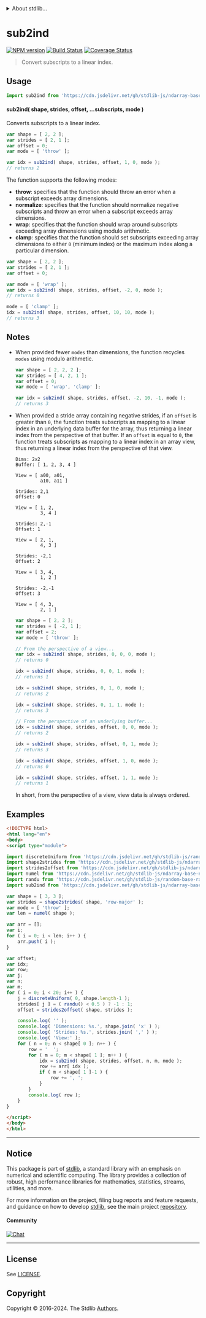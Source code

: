 <!--

@license Apache-2.0

Copyright (c) 2018 The Stdlib Authors.

Licensed under the Apache License, Version 2.0 (the "License");
you may not use this file except in compliance with the License.
You may obtain a copy of the License at

   http://www.apache.org/licenses/LICENSE-2.0

Unless required by applicable law or agreed to in writing, software
distributed under the License is distributed on an "AS IS" BASIS,
WITHOUT WARRANTIES OR CONDITIONS OF ANY KIND, either express or implied.
See the License for the specific language governing permissions and
limitations under the License.

-->


<details>
  <summary>
    About stdlib...
  </summary>
  <p>We believe in a future in which the web is a preferred environment for numerical computation. To help realize this future, we've built stdlib. stdlib is a standard library, with an emphasis on numerical and scientific computation, written in JavaScript (and C) for execution in browsers and in Node.js.</p>
  <p>The library is fully decomposable, being architected in such a way that you can swap out and mix and match APIs and functionality to cater to your exact preferences and use cases.</p>
  <p>When you use stdlib, you can be absolutely certain that you are using the most thorough, rigorous, well-written, studied, documented, tested, measured, and high-quality code out there.</p>
  <p>To join us in bringing numerical computing to the web, get started by checking us out on <a href="https://github.com/stdlib-js/stdlib">GitHub</a>, and please consider <a href="https://opencollective.com/stdlib">financially supporting stdlib</a>. We greatly appreciate your continued support!</p>
</details>

# sub2ind

[![NPM version][npm-image]][npm-url] [![Build Status][test-image]][test-url] [![Coverage Status][coverage-image]][coverage-url] <!-- [![dependencies][dependencies-image]][dependencies-url] -->

> Convert subscripts to a linear index.

<!-- Section to include introductory text. Make sure to keep an empty line after the intro `section` element and another before the `/section` close. -->

<section class="intro">

</section>

<!-- /.intro -->

<!-- Package usage documentation. -->



<section class="usage">

## Usage

```javascript
import sub2ind from 'https://cdn.jsdelivr.net/gh/stdlib-js/ndarray-base-sub2ind@esm/index.mjs';
```

#### sub2ind( shape, strides, offset, ...subscripts, mode )

Converts subscripts to a linear index.

```javascript
var shape = [ 2, 2 ];
var strides = [ 2, 1 ];
var offset = 0;
var mode = [ 'throw' ];

var idx = sub2ind( shape, strides, offset, 1, 0, mode );
// returns 2
```

The function supports the following modes:

-   **throw**: specifies that the function should throw an error when a subscript exceeds array dimensions.
-   **normalize**: specifies that the function should normalize negative subscripts and throw an error when a subscript exceeds array dimensions.
-   **wrap**: specifies that the function should wrap around subscripts exceeding array dimensions using modulo arithmetic.
-   **clamp**: specifies that the function should set subscripts exceeding array dimensions to either `0` (minimum index) or the maximum index along a particular dimension.

```javascript
var shape = [ 2, 2 ];
var strides = [ 2, 1 ];
var offset = 0;

var mode = [ 'wrap' ];
var idx = sub2ind( shape, strides, offset, -2, 0, mode );
// returns 0

mode = [ 'clamp' ];
idx = sub2ind( shape, strides, offset, 10, 10, mode );
// returns 3
```

</section>

<!-- /.usage -->

<!-- Package usage notes. Make sure to keep an empty line after the `section` element and another before the `/section` close. -->

<section class="notes">

## Notes

-   When provided fewer `modes` than dimensions, the function recycles `modes` using modulo arithmetic.

    ```javascript
    var shape = [ 2, 2, 2 ];
    var strides = [ 4, 2, 1 ];
    var offset = 0;
    var mode = [ 'wrap', 'clamp' ];

    var idx = sub2ind( shape, strides, offset, -2, 10, -1, mode );
    // returns 3
    ```

-   When provided a stride array containing negative strides, if an `offset` is greater than `0`, the function treats subscripts as mapping to a linear index in an underlying data buffer for the array, thus returning a linear index from the perspective of that buffer. If an `offset` is equal to `0`, the function treats subscripts as mapping to a linear index in an array view, thus returning a linear index from the perspective of that view.

    ```text
    Dims: 2x2
    Buffer: [ 1, 2, 3, 4 ]

    View = [ a00, a01,
             a10, a11 ]

    Strides: 2,1
    Offset: 0

    View = [ 1, 2,
             3, 4 ]

    Strides: 2,-1
    Offset: 1

    View = [ 2, 1,
             4, 3 ]

    Strides: -2,1
    Offset: 2

    View = [ 3, 4,
             1, 2 ]

    Strides: -2,-1
    Offset: 3

    View = [ 4, 3,
             2, 1 ]
    ```

    ```javascript
    var shape = [ 2, 2 ];
    var strides = [ -2, 1 ];
    var offset = 2;
    var mode = [ 'throw' ];

    // From the perspective of a view...
    var idx = sub2ind( shape, strides, 0, 0, 0, mode );
    // returns 0

    idx = sub2ind( shape, strides, 0, 0, 1, mode );
    // returns 1

    idx = sub2ind( shape, strides, 0, 1, 0, mode );
    // returns 2

    idx = sub2ind( shape, strides, 0, 1, 1, mode );
    // returns 3

    // From the perspective of an underlying buffer...
    idx = sub2ind( shape, strides, offset, 0, 0, mode );
    // returns 2

    idx = sub2ind( shape, strides, offset, 0, 1, mode );
    // returns 3

    idx = sub2ind( shape, strides, offset, 1, 0, mode );
    // returns 0

    idx = sub2ind( shape, strides, offset, 1, 1, mode );
    // returns 1
    ```

    In short, from the perspective of a view, view data is always ordered.

</section>

<!-- /.notes -->

<!-- Package usage examples. -->

<section class="examples">

## Examples

<!-- eslint no-undef: "error" -->

```html
<!DOCTYPE html>
<html lang="en">
<body>
<script type="module">

import discreteUniform from 'https://cdn.jsdelivr.net/gh/stdlib-js/random-base-discrete-uniform@esm/index.mjs';
import shape2strides from 'https://cdn.jsdelivr.net/gh/stdlib-js/ndarray-base-shape2strides@esm/index.mjs';
import strides2offset from 'https://cdn.jsdelivr.net/gh/stdlib-js/ndarray-base-strides2offset@esm/index.mjs';
import numel from 'https://cdn.jsdelivr.net/gh/stdlib-js/ndarray-base-numel@esm/index.mjs';
import randu from 'https://cdn.jsdelivr.net/gh/stdlib-js/random-base-randu@esm/index.mjs';
import sub2ind from 'https://cdn.jsdelivr.net/gh/stdlib-js/ndarray-base-sub2ind@esm/index.mjs';

var shape = [ 3, 3 ];
var strides = shape2strides( shape, 'row-major' );
var mode = [ 'throw' ];
var len = numel( shape );

var arr = [];
var i;
for ( i = 0; i < len; i++ ) {
    arr.push( i );
}

var offset;
var idx;
var row;
var j;
var n;
var m;
for ( i = 0; i < 20; i++ ) {
    j = discreteUniform( 0, shape.length-1 );
    strides[ j ] = ( randu() < 0.5 ) ? -1 : 1;
    offset = strides2offset( shape, strides );

    console.log( '' );
    console.log( 'Dimensions: %s.', shape.join( 'x' ) );
    console.log( 'Strides: %s.', strides.join( ',' ) );
    console.log( 'View:' );
    for ( n = 0; n < shape[ 0 ]; n++ ) {
        row = '  ';
        for ( m = 0; m < shape[ 1 ]; m++ ) {
            idx = sub2ind( shape, strides, offset, n, m, mode );
            row += arr[ idx ];
            if ( m < shape[ 1 ]-1 ) {
                row += ', ';
            }
        }
        console.log( row );
    }
}

</script>
</body>
</html>
```

</section>

<!-- /.examples -->

<!-- Section to include cited references. If references are included, add a horizontal rule *before* the section. Make sure to keep an empty line after the `section` element and another before the `/section` close. -->

<section class="references">

</section>

<!-- /.references -->

<!-- Section for related `stdlib` packages. Do not manually edit this section, as it is automatically populated. -->

<section class="related">

</section>

<!-- /.related -->

<!-- Section for all links. Make sure to keep an empty line after the `section` element and another before the `/section` close. -->


<section class="main-repo" >

* * *

## Notice

This package is part of [stdlib][stdlib], a standard library with an emphasis on numerical and scientific computing. The library provides a collection of robust, high performance libraries for mathematics, statistics, streams, utilities, and more.

For more information on the project, filing bug reports and feature requests, and guidance on how to develop [stdlib][stdlib], see the main project [repository][stdlib].

#### Community

[![Chat][chat-image]][chat-url]

---

## License

See [LICENSE][stdlib-license].


## Copyright

Copyright &copy; 2016-2024. The Stdlib [Authors][stdlib-authors].

</section>

<!-- /.stdlib -->

<!-- Section for all links. Make sure to keep an empty line after the `section` element and another before the `/section` close. -->

<section class="links">

[npm-image]: http://img.shields.io/npm/v/@stdlib/ndarray-base-sub2ind.svg
[npm-url]: https://npmjs.org/package/@stdlib/ndarray-base-sub2ind

[test-image]: https://github.com/stdlib-js/ndarray-base-sub2ind/actions/workflows/test.yml/badge.svg?branch=v0.2.0
[test-url]: https://github.com/stdlib-js/ndarray-base-sub2ind/actions/workflows/test.yml?query=branch:v0.2.0

[coverage-image]: https://img.shields.io/codecov/c/github/stdlib-js/ndarray-base-sub2ind/main.svg
[coverage-url]: https://codecov.io/github/stdlib-js/ndarray-base-sub2ind?branch=main

<!--

[dependencies-image]: https://img.shields.io/david/stdlib-js/ndarray-base-sub2ind.svg
[dependencies-url]: https://david-dm.org/stdlib-js/ndarray-base-sub2ind/main

-->

[chat-image]: https://img.shields.io/gitter/room/stdlib-js/stdlib.svg
[chat-url]: https://app.gitter.im/#/room/#stdlib-js_stdlib:gitter.im

[stdlib]: https://github.com/stdlib-js/stdlib

[stdlib-authors]: https://github.com/stdlib-js/stdlib/graphs/contributors

[umd]: https://github.com/umdjs/umd
[es-module]: https://developer.mozilla.org/en-US/docs/Web/JavaScript/Guide/Modules

[deno-url]: https://github.com/stdlib-js/ndarray-base-sub2ind/tree/deno
[deno-readme]: https://github.com/stdlib-js/ndarray-base-sub2ind/blob/deno/README.md
[umd-url]: https://github.com/stdlib-js/ndarray-base-sub2ind/tree/umd
[umd-readme]: https://github.com/stdlib-js/ndarray-base-sub2ind/blob/umd/README.md
[esm-url]: https://github.com/stdlib-js/ndarray-base-sub2ind/tree/esm
[esm-readme]: https://github.com/stdlib-js/ndarray-base-sub2ind/blob/esm/README.md
[branches-url]: https://github.com/stdlib-js/ndarray-base-sub2ind/blob/main/branches.md

[stdlib-license]: https://raw.githubusercontent.com/stdlib-js/ndarray-base-sub2ind/main/LICENSE

</section>

<!-- /.links -->
